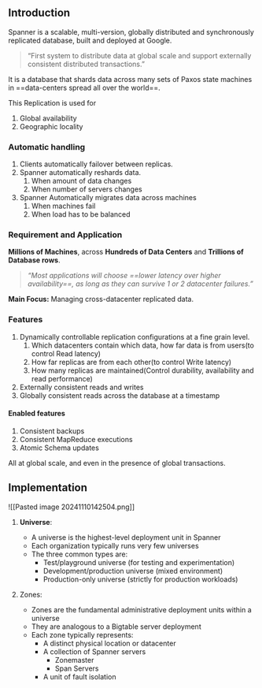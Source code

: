 ## Introduction
Spanner is a scalable, multi-version, globally distributed and synchronously replicated database, built and deployed at Google. 

> “First system to distribute data at global scale and support externally consistent distributed transactions.”

It is a database that shards data across many sets of Paxos state machines in ==data-centers spread all over the world==.

This Replication is used for 
1. Global availability
2. Geographic locality
### Automatic handling

1. Clients automatically failover between replicas.
2. Spanner automatically reshards data.
	1. When amount of data changes
	2. When number of servers changes
3. Spanner Automatically migrates data across machines
	1. When machines fail
	2. When load has to be balanced

### Requirement and Application

**Millions of Machines**,
across **Hundreds of Data Centers**
and **Trillions of Database rows**.

> *“Most applications will choose ==lower latency over higher availability==, as long as they can survive 1 or 2 datacenter failures.”*

**Main Focus:** Managing cross-datacenter replicated data. 

### Features
1. Dynamically controllable replication configurations at a fine grain level.
	1. Which datacenters contain which data, how far data is from users(to control Read latency)
	2. How far replicas are from each other(to control Write latency)
	3. How many replicas are maintained(Control durability, availability and read performance)
2. Externally consistent reads and writes
3. Globally consistent reads across the database at a timestamp

#### Enabled features
1. Consistent backups
2. Consistent MapReduce executions
3. Atomic Schema updates

All at global scale, and even in the presence of global transactions. 
## Implementation

![[Pasted image 20241110142504.png]]

1. **Universe**:
    - A universe is the highest-level deployment unit in Spanner
    - Each organization typically runs very few universes
    - The three common types are:
        - Test/playground universe (for testing and experimentation)
        - Development/production universe (mixed environment)
        - Production-only universe (strictly for production workloads)

2. Zones:
	- Zones are the fundamental administrative deployment units within a universe
	- They are analogous to a Bigtable server deployment
	- Each zone typically represents:
	    - A distinct physical location or datacenter
	    - A collection of Spanner servers
		    - Zonemaster
		    - Span Servers
	    - A unit of fault isolation